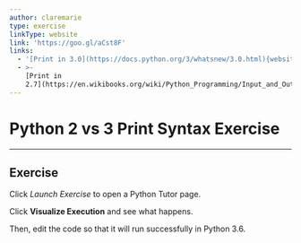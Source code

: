 ```yaml
---
author: claremarie
type: exercise
linkType: website
link: 'https://goo.gl/aCst8F'
links:
  - '[Print in 3.0](https://docs.python.org/3/whatsnew/3.0.html){website}'
  - >-
    [Print in
    2.7](https://en.wikibooks.org/wiki/Python_Programming/Input_and_Output){website}
---
```


# Python 2 vs 3 Print Syntax Exercise


---

## Exercise

Click *Launch Exercise* to open a Python Tutor page.

Click **Visualize Execution** and see what happens.

Then, edit the code so that it will run successfully in Python 3.6.

